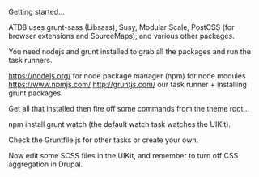 Getting started...

ATD8 uses grunt-sass (Libsass), Susy, Modular Scale, PostCSS (for
browser extensions and SourceMaps), and various other packages.

You need nodejs and grunt installed to grab all the packages and
run the task runners.

https://nodejs.org/ for node package manager (npm) for node modules https://www.npmjs.com/
http://gruntjs.com/ our task runner + installing grunt packages.

Get all that installed then fire off some commands from the theme root...

npm install
grunt watch (the default watch task watches the UIKit).

Check the Gruntfile.js for other tasks or create your own.

Now edit some SCSS files in the UIKit, and remember to turn off CSS aggregation in Drupal.
